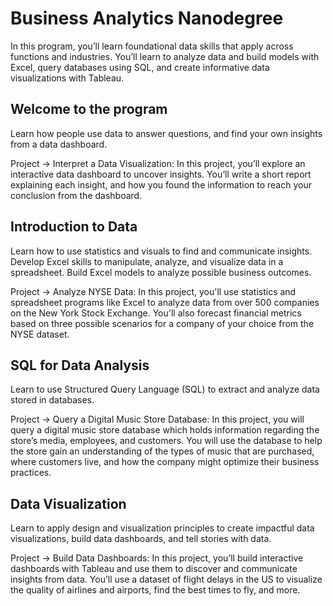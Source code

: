 # Business Analytics Nanodegree

In this program, you’ll learn foundational data skills that apply across functions and industries. You’ll learn to analyze data and build models with Excel, query databases using SQL, and create informative data visualizations with Tableau.

## Welcome to the program

Learn how people use data to answer questions, and find your own insights from a data dashboard.

Project -> Interpret a Data Visualization: In this project, you’ll explore an interactive data dashboard to uncover insights. You’ll write a short report explaining each insight, and how you found the information to reach your conclusion from the dashboard.

## Introduction to Data

Learn how to use statistics and visuals to find and communicate insights. Develop Excel skills to manipulate, analyze, and visualize data in a spreadsheet. Build Excel models to analyze possible business outcomes.

Project -> Analyze NYSE Data: In this project, you'll use statistics and spreadsheet programs like Excel to analyze data from over 500 companies on the New York Stock Exchange. You'll also forecast financial metrics based on three possible scenarios for a company of your choice from the NYSE dataset.

## SQL for Data Analysis

Learn to use Structured Query Language (SQL) to extract and analyze data stored in databases.

Project -> Query a Digital Music Store Database: In this project, you will query a digital music store database which holds information regarding the store’s media, employees, and customers. You will use the database to help the store gain an understanding of the types of music that are purchased, where customers live, and how the company might optimize their business practices.

## Data Visualization

Learn to apply design and visualization principles to create impactful data visualizations, build data dashboards, and tell stories with data.

Project -> Build Data Dashboards: In this project, you’ll build interactive dashboards with Tableau and use them to discover and communicate insights from data. You’ll use a dataset of flight delays in the US to visualize the quality of airlines and airports, find the best times to fly, and more.
